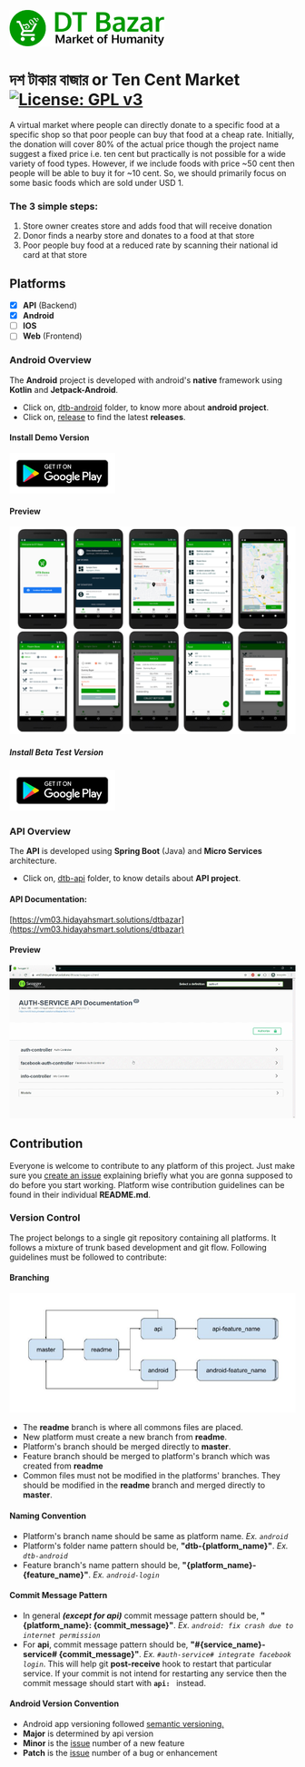 [<img height="64" src="icon/DTB_banner.png">](https://roaim.github.io/DTBazar)

# দশ টাকার বাজার or Ten Cent Market [![License: GPL v3](https://img.shields.io/badge/License-GPLv3-blue.svg)](LICENSE)
A virtual market where people can directly donate to a specific food at a specific shop so that poor people can buy that food at a cheap rate. Initially, the donation will cover 80% of the actual price though the project name suggest a fixed price i.e. ten cent but practically is not possible for a wide variety of food types. However, if we include foods with price ~50 cent then people will be able to buy it for ~10 cent. So, we should primarily focus on some basic foods which are sold under USD 1. 

### The 3 simple steps:
1. Store owner creates store and adds food that will receive donation
2. Donor finds a nearby store and donates to a food at that store
3. Poor people buy food at a reduced rate by scanning their national id 
card at that store

## Platforms

* [x] **API** (Backend)
* [x] **Android**
* [ ] **IOS**
* [ ] **Web** (Frontend)

### Android Overview
The **Android** project is developed with android's **native** 
framework using **Kotlin** and **Jetpack-Android**.
* Click on, [dtb-android](dtb-android) folder, to know more about **android project**.
* Click on, [release](https://github.com/Roaim/DTBazar/releases) to find the latest **releases**.

#### Install Demo Version
[<img height="72" src="preview/android/google-play-badge.png">](https://play.google.com/store/apps/details?id=app.roaim.dtbazar.demo)

#### Preview
![Android app preview](preview/android/scs.png)

##### Install Beta Test Version
[<img height="72" src="preview/android/google-play-badge.png">](https://play.google.com/apps/testing/app.roaim.dtbazar.demo)

### API Overview
The **API** is developed using **Spring Boot** (Java) and **Micro 
Services** architecture. 
* Click on, [dtb-api](dtb-api) folder, to know details about **API project**.
#### API Documentation: 
[https://vm03.hidayahsmart.solutions/dtbazar](https://vm03.hidayahsmart.solutions/dtbazar)
#### Preview
![API Doc Preview](preview/api_doc_preview.gif)

## Contribution
Everyone is welcome to contribute to any platform of this project. Just make sure you [create an issue](https://github.com/Roaim/DTBazar/issues/new/choose) explaining briefly what you are gonna supposed to do before you start working.
Platform wise contribution guidelines can be found in their individual 
**README.md**.

### Version Control
The project belongs to a single git repository containing all platforms. It follows a mixture of trunk based development and git flow. Following guidelines must be followed to contribute:

#### Branching
![Git Branching Preview](preview/dtb_git_brancing.jpg)

* The **readme** branch is where all commons files are placed. 
* New platform must create a new branch from **readme**. 
* Platform's branch should be merged directly to **master**.
* Feature branch should be merged to platform's branch which was 
created from **readme**
* Common files must not be modified in the platforms' branches. They 
should be modified in the **readme** branch and merged directly to 
**master**.

#### Naming Convention
* Platform's branch name should be same as platform name. *Ex. `android`*
* Platform's folder name pattern should be, **"dtb-{platform_name}"**. *Ex. `dtb-android`*
* Feature branch's name pattern should be, **"{platform_name}-{feature_name}"**. *Ex. `android-login`*

#### Commit Message Pattern
* In general ***(except for api)*** commit message pattern should be, **"{platform_name}: {commit_message}"**. *Ex. `android: fix crash due to internet permission`*
* For **api**, commit message pattern should be, **"#{service_name}-service# {commit_message}"**. *Ex. `#auth-service# integrate facebook login`*. This will help git **post-receive** hook to restart that particular service. If your commit is not intend for restarting any service then the commit message should start with **`api: `** instead.

#### Android Version Convention
* Android app versioning followed [semantic versioning.](https://semver.org)
* **Major** is determined by api version
* **Minor**  is the [issue](https://github.com/Roaim/DTBazar/issues) number of a new feature
* **Patch** is the [issue](https://github.com/Roaim/DTBazar/issues) number of a bug or enhancement
